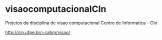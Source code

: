 # visaocomputacionalCIn
Projetos da disciplina de visao computacional Centro de Informatica - CIn

http://cin.ufpe.br/~cabm/visao/
